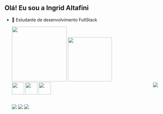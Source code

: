 ## Olá! Eu sou a Ingrid Altafini

- 🌱 Estudante de desenvolvimento FullStack

    <img height="180m" src="https://github-readme-stats.vercel.app/api?username=IngridAltafini&show_icons=true&theme=radical"/>
    <img height="145m" src="https://github-readme-stats.vercel.app/api/top-langs/?username=IngridAltafini&layout_compact=true&theme=radical"/>
   
   <div>
    <img reight="30" width="40" src="https://cdn.jsdelivr.net/gh/devicons/devicon/icons/javascript/javascript-original.svg" />
    <img reight="30" width="40" src="https://cdn.jsdelivr.net/gh/devicons/devicon/icons/nodejs/nodejs-original-wordmark.svg" />
    <img reight="30" width="40" src="https://cdn.jsdelivr.net/gh/devicons/devicon/icons/postgresql/postgresql-plain-wordmark.svg" />
    <img align="right" src="https://i.picasion.com/pic92/0c6b8edbbbadeac0c8cd8f2990b5186f.gif  ">
    </div>
  
  
    ##
    
    <div>
      <a href= "https://mail.google.com/mail/u/0/?tab=rm&ogbl#inbox"><img src="https://img.shields.io/badge/Gmail-D14836?style=for-the-badge&logo=gmail&logoColor=white" target="_blank"></a>
        <a href="https://www.linkedin.com/in/ingrid-altafini-7813a6231/" target="_blank"><img src="https://img.shields.io/badge/LinkedIn-0077B5?style=for-the-badge&logo=linkedin&logoColor=white" target="_blank"></a>
      <a href="https://discord.com/channels/@me" target="_blank"><img src="https://img.shields.io/badge/Discord-7289DA?style=for-the-badge&logo=discord&logoColor=white" target="_blank"></a>
    </div>
          
   
          
  
     
          
          
